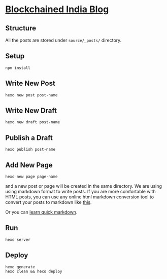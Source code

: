 # [Blockchained India Blog](http://blog.blockchainedindia.com)


## Structure

All the posts are stored under `source/_posts/` directory.


## Setup

```
npm install
```


## Write New Post

```
hexo new post post-name

```

## Write New Draft

```
hexo new draft post-name

```

## Publish a Draft

```
hexo publish post-name
```

## Add New Page

```
hexo new page page-name

```

and a new post or page will be created in the same directory. We are using using markdown format to write posts. If you
are more comfortable with HTML posts, you can use any online html markdown conversion tool to convert your posts to markdown like [this](https://domchristie.github.io/to-markdown).

Or you can [learn quick markdown](https://github.com/adam-p/markdown-here/wiki/Markdown-Cheatsheet).


## Run

```
hexo server
```


## Deploy

```
hexo generate
hexo clean && hexo deploy
```
